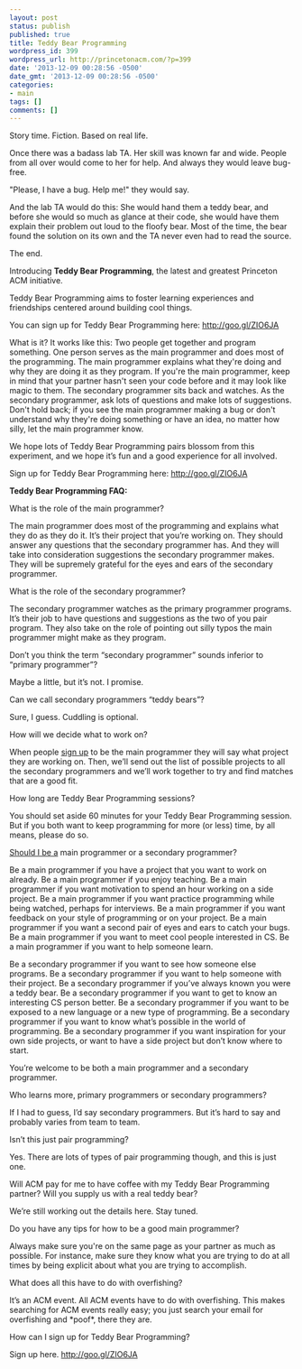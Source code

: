 ```yaml
---
layout: post
status: publish
published: true
title: Teddy Bear Programming
wordpress_id: 399
wordpress_url: http://princetonacm.com/?p=399
date: '2013-12-09 00:28:56 -0500'
date_gmt: '2013-12-09 00:28:56 -0500'
categories:
- main
tags: []
comments: []
---
```

<p dir="ltr">Story time. Fiction. Based on real life.</p>
<p dir="ltr">Once there was a badass lab TA. Her skill was known far and wide. People from all over would come to her for help. And always they would leave bug-free.</p>
<p dir="ltr">"Please, I have a bug. Help me!" they would say.</p>
<p dir="ltr">And the lab TA would do this: She would hand them a teddy bear, and before she would so much as glance at their code, she would have them explain their problem out loud to the floofy bear. Most of the time, the bear found the solution on its own and the TA never even had to read the source.</p>
<p dir="ltr">The end.</p>
<p dir="ltr">
<p dir="ltr">Introducing <strong>Teddy Bear Programming</strong>, the latest and greatest Princeton ACM initiative.</p>
<p dir="ltr">Teddy Bear Programming aims to foster learning experiences and friendships centered around building cool things.</p>
<p dir="ltr">You can sign up for Teddy Bear Programming here: <a href="http://goo.gl/ZIO6JA" target="_blank">http://goo.gl/ZIO6JA</a></p>
<p dir="ltr">
<p dir="ltr">What is it? It works like this: Two people get together and program something. One person serves as the main programmer and does most of the programming. The main programmer explains what they're doing and why they are doing it as they program. If you're the main programmer, keep in mind that your partner hasn't seen your code before and it may look like magic to them. The secondary programmer sits back and watches. As the secondary programmer, ask lots of questions and make lots of suggestions. Don't hold back; if you see the main programmer making a bug or don't understand why they're doing something or have an idea, no matter how silly, let the main programmer know.</p>
<p dir="ltr">We hope lots of Teddy Bear Programming pairs blossom from this experiment, and we hope it’s fun and a good experience for all involved.</p>
<p dir="ltr">Sign up for Teddy Bear Programming here: <a href="http://goo.gl/ZIO6JA" target="_blank">http://goo.gl/ZIO6JA</a></p>
<p dir="ltr">
<p dir="ltr"><strong>Teddy Bear Programming FAQ:</strong></p>
<p dir="ltr">
<p dir="ltr">What is the role of the main programmer?</p>
<p dir="ltr">The main programmer does most of the programming and explains what they do as they do it. It’s their project that you’re working on. They should answer any questions that the secondary programmer has. And they will take into consideration suggestions the secondary programmer makes. They will be supremely grateful for the eyes and ears of the secondary programmer.</p>
<p dir="ltr">
<p dir="ltr">What is the role of the secondary programmer?</p>
<p dir="ltr">The secondary programmer watches as the primary programmer programs. It’s their job to have questions and suggestions as the two of you pair program. They also take on the role of pointing out silly typos the main programmer might make as they program.</p>
<p dir="ltr">
<p dir="ltr">Don’t you think the term “secondary programmer” sounds inferior to “primary programmer”?</p>
<p dir="ltr">Maybe a little, but it’s not. I promise.</p>
<p dir="ltr">
<p dir="ltr">Can we call secondary programmers “teddy bears”?</p>
<p dir="ltr">Sure, I guess. Cuddling is optional.</p>
<p dir="ltr">
<p dir="ltr">How will we decide what to work on?</p>
<p dir="ltr">When people <a href="http://goo.gl/ZIO6JA" target="_blank">sign up</a> to be the main programmer they will say what project they are working on. Then, we’ll send out the list of possible projects to all the secondary programmers and we’ll work together to try and find matches that are a good fit.</p>
<p dir="ltr">
<p dir="ltr">How long are Teddy Bear Programming sessions?</p>
<p dir="ltr">You should set aside 60 minutes for your Teddy Bear Programming session. But if you both want to keep programming for more (or less) time, by all means, please do so.</p>
<p dir="ltr">
<p dir="ltr"><a href="https://docs.google.com/forms/d/1LNuXgMR072OE7hWghJm3fLK1sBxzUvGgqmtT3rnSpt0/viewform" target="_blank">Should I be a</a> main programmer or a secondary programmer?</p>
<p dir="ltr">Be a main programmer if you have a project that you want to work on already. Be a main programmer if you enjoy teaching. Be a main programmer if you want motivation to spend an hour working on a side project. Be a main programmer if you want practice programming while being watched, perhaps for interviews. Be a main programmer if you want feedback on your style of programming or on your project. Be a main programmer if you want a second pair of eyes and ears to catch your bugs. Be a main programmer if you want to meet cool people interested in CS. Be a main programmer if you want to help someone learn.</p>
<p dir="ltr">
<p dir="ltr">Be a secondary programmer if you want to see how someone else programs. Be a secondary programmer if you want to help someone with their project. Be a secondary programmer if you’ve always known you were a teddy bear. Be a secondary programmer if you want to get to know an interesting CS person better. Be a secondary programmer if you want to be exposed to a new language or a new type of programming. Be a secondary programmer if you want to know what’s possible in the world of programming. Be a secondary programmer if you want inspiration for your own side projects, or want to have a side project but don’t know where to start.</p>
<p dir="ltr">
<p dir="ltr">You’re welcome to be both a main programmer and a secondary programmer.</p>
<p dir="ltr">
<p dir="ltr">Who learns more, primary programmers or secondary programmers?</p>
<p dir="ltr">If I had to guess, I’d say secondary programmers. But it’s hard to say and probably varies from team to team.</p>
<p dir="ltr">
<p dir="ltr">Isn’t this just pair programming?</p>
<p dir="ltr">Yes. There are lots of types of pair programming though, and this is just one.</p>
<p dir="ltr">
<p dir="ltr">Will ACM pay for me to have coffee with my Teddy Bear Programming partner? Will you supply us with a real teddy bear?</p>
<p dir="ltr">We’re still working out the details here. Stay tuned.</p>
<p dir="ltr">
<p dir="ltr">Do you have any tips for how to be a good main programmer?</p>
<p>Always make sure you're on the same page as your partner as much as possible. For instance, make sure they know what you are trying to do at all times by being explicit about what you are trying to accomplish.</p>
<div></div>
<p dir="ltr">What does all this have to do with overfishing?</p>
<p dir="ltr">It’s an ACM event. All ACM events have to do with overfishing. This makes searching for ACM events really easy; you just search your email for overfishing and *poof*, there they are.</p>
<p dir="ltr">
<p dir="ltr">How can I sign up for Teddy Bear Programming?</p>
<div>Sign up here. <a href="http://goo.gl/ZIO6JA" target="_blank">http://goo.gl/ZIO6JA</a></div>
